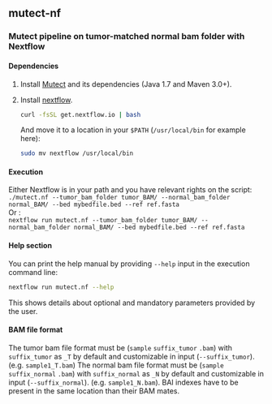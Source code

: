 ## mutect-nf
### Mutect pipeline on tumor-matched normal bam folder with Nextflow

#### Dependencies
1. Install [Mutect](https://github.com/broadinstitute/mutect) and its dependencies (Java 1.7 and Maven 3.0+).

2. Install [nextflow](http://www.nextflow.io/).

	```bash
	curl -fsSL get.nextflow.io | bash
	```
	And move it to a location in your `$PATH` (`/usr/local/bin` for example here):
	```bash
	sudo mv nextflow /usr/local/bin
	```


#### Execution 
Either Nextflow is in your path and you have relevant rights on the script:   
`./mutect.nf --tumor_bam_folder tumor_BAM/ --normal_bam_folder normal_BAM/ --bed mybedfile.bed --ref ref.fasta`  
Or :  
`nextflow run mutect.nf --tumor_bam_folder tumor_BAM/ --normal_bam_folder normal_BAM/ --bed mybedfile.bed --ref ref.fasta`

#### Help section
You can print the help manual by providing `--help` input in the execution command line:
```bash
nextflow run mutect.nf --help
```
This shows details about optional and mandatory parameters provided by the user.  

#### BAM file format
The tumor bam file format must be (`sample` `suffix_tumor` `.bam`) with `suffix_tumor` as `_T` by default and customizable in input (`--suffix_tumor`). (e.g. `sample1_T.bam`)
The normal bam file format must be (`sample` `suffix_normal` `.bam`) with `suffix_normal` as `_N` by default and customizable in input (`--suffix_normal`). (e.g. `sample1_N.bam`).
BAI indexes have to be present in the same location than their BAM mates.
